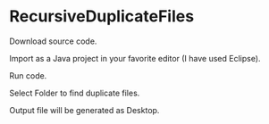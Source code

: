 # RecursiveDuplicateFiles

Download source code.

Import as a Java project in your favorite editor (I have used Eclipse).

Run code.

Select Folder to find duplicate files.

Output file will be generated as Desktop.
